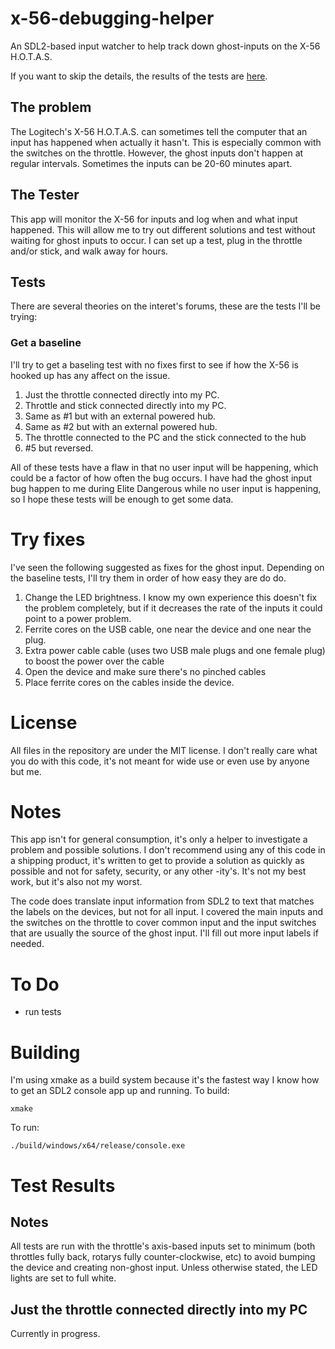 # x-56-debugging-helper
An SDL2-based input watcher to help track down ghost-inputs on the X-56 H.O.T.A.S.

If you want to skip the details, the results of the tests are [here](#test-results).

## The problem
The Logitech's X-56 H.O.T.A.S. can sometimes tell the computer that an input has happened when actually it hasn't.  This is especially common with the switches on the throttle.  However, the ghost inputs don't happen at regular intervals.  Sometimes the inputs can be 20-60 minutes apart.  

## The Tester
This app will monitor the X-56 for inputs and log when and what input happened.  This will allow me to try out different solutions and test without waiting for ghost inputs to occur.  I can set up a test, plug in the throttle and/or stick, and walk away for hours.  

## Tests
There are several theories on the interet's forums, these are the tests I'll be trying:

### Get a baseline
I'll try to get a baseling test with no fixes first to see if how the X-56 is hooked up has any affect on the issue.

1. Just the throttle connected directly into my PC.
2. Throttle and stick connected directly into my PC.
3. Same as #1 but with an external powered hub.
4. Same as #2 but with an external powered hub.
5. The throttle connected to the PC and the stick connected to the hub
6. #5 but reversed.

All of these tests have a flaw in that no user input will be happening, which could be a factor of how often the bug occurs.  I have had the ghost input bug happen to me during Elite Dangerous while no user input is happening, so I hope these tests will be enough to get some data.

# Try fixes
I've seen the following suggested as fixes for the ghost input.  Depending on the baseline tests, I'll try them in order of how easy they are do do.

1. Change the LED brightness.  I know my own experience this doesn't fix the problem completely, but if it decreases the rate of the inputs it could point to a power problem.
2. Ferrite cores on the USB cable, one near the device and one near the plug.
3. Extra power cable cable (uses two USB male plugs and one female plug) to boost the power over the cable
4. Open the device and make sure there's no pinched cables
5. Place ferrite cores on the cables inside the device.

# License
All files in the repository are under the MIT license.  I don't really care what you do with this code, it's not meant for wide use or even use by anyone but me.  

# Notes
This app isn't for general consumption, it's only a helper to investigate a problem and possible solutions.  I don't recommend using any of this code in a shipping product, it's written to get to provide a solution as quickly as possible and not for safety, security, or any other -ity's.  It's not my best work, but it's also not my worst.

The code does translate input information from SDL2 to text that matches the labels on the devices, but not for all input.  I covered the main inputs and the switches on the throttle to cover common input and the input switches that are usually the source of the ghost input.  I'll fill out more input labels if needed.

# To Do
* run tests

# Building
I'm using xmake as a build system because it's the fastest way I know how to get an SDL2 console app up and running.  To build:

`xmake`

To run:

`./build/windows/x64/release/console.exe`

# Test Results

## Notes
All tests are run with the throttle's axis-based inputs set to minimum (both throttles fully back, rotarys fully counter-clockwise, etc) to avoid bumping the device and creating non-ghost input. Unless otherwise stated, the LED lights are set to full white.

## Just the throttle connected directly into my PC

Currently in progress.